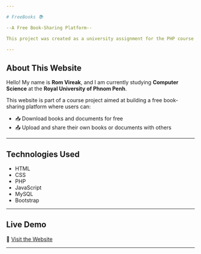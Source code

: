 ```yaml
---

# FreeBooks 📚

--A Free Book-Sharing Platform--

This project was created as a university assignment for the PHP course in the Web Development class.

---
```


## About This Website

Hello! My name is **Rom Vireak**, and I am currently studying **Computer Science** at the **Royal University of Phnom Penh**.

This website is part of a course project aimed at building a free book-sharing platform where users can:

* 📥 Download books and documents for free
* 📤 Upload and share their own books or documents with others

---

## Technologies Used

* HTML
* CSS
* PHP
* JavaScript
* MySQL
* Bootstrap

---

## Live Demo

🔗 [Visit the Website](http://bookcornerhub.atwebpages.com/)

---


